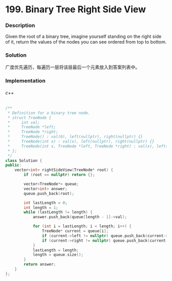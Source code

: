 # 199. Binary Tree Right Side View

### Description

Given the root of a binary tree, imagine yourself standing on the right side of it, return the values of the nodes you can see ordered from top to bottom.

### Solution

广度优先遍历，每遍历一层将该层最后一个元素放入到答案列表中。

### Implementation

###### c++

```c++
/**
 * Definition for a binary tree node.
 * struct TreeNode {
 *     int val;
 *     TreeNode *left;
 *     TreeNode *right;
 *     TreeNode() : val(0), left(nullptr), right(nullptr) {}
 *     TreeNode(int x) : val(x), left(nullptr), right(nullptr) {}
 *     TreeNode(int x, TreeNode *left, TreeNode *right) : val(x), left(left), right(right) {}
 * };
 */
class Solution {
public:
    vector<int> rightSideView(TreeNode* root) {
        if (root == nullptr) return {};

        vector<TreeNode*> queue;
        vector<int> answer;
        queue.push_back(root);

        int lastLength = 0;
        int length = 1;
        while (lastLength != length) {
            answer.push_back(queue[length - 1]->val);

            for (int i = lastLength; i < length; i++) {
                TreeNode* current = queue[i];
                if (current->left != nullptr) queue.push_back(current->left);
                if (current->right != nullptr) queue.push_back(current->right);
            }
            lastLength = length;
            length = queue.size();
        }
        return answer;
    }
};
```
